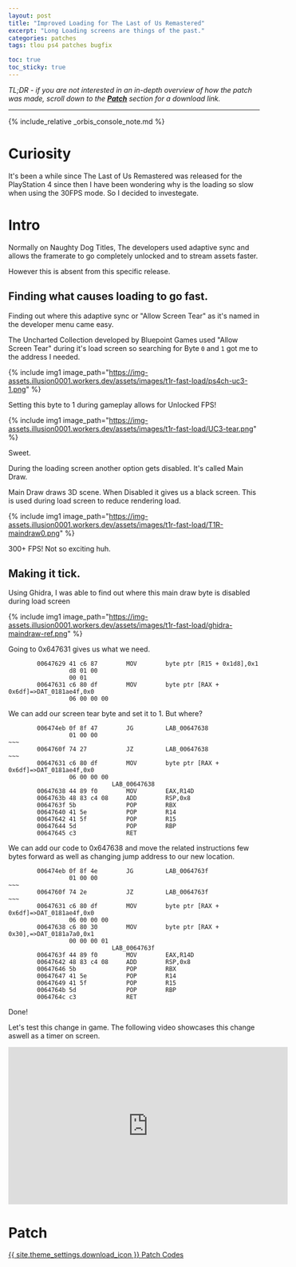 ```yaml
---
layout: post
title: "Improved Loading for The Last of Us Remastered"
excerpt: "Long Loading screens are things of the past."
categories: patches
tags: tlou ps4 patches bugfix

toc: true
toc_sticky: true
---
```


*TL;DR - if you are not interested in an in-depth overview of how the patch was made, scroll down to the [**Patch**](#patch) section for a download link.*

***

{% include_relative _orbis_console_note.md %}

# Curiosity

It's been a while since The Last of Us Remastered was released for the PlayStation 4 since then I have been wondering why is the loading so slow when using the 30FPS mode. So I decided to investegate.

# Intro

Normally on Naughty Dog Titles, The developers used adaptive sync and allows the framerate to go completely unlocked and to stream assets faster.

However this is absent from this specific release.

## Finding what causes loading to go fast.

Finding out where this adaptive sync or "Allow Screen Tear" as it's named in the developer menu came easy.

The Uncharted Collection developed by Bluepoint Games used "Allow Screen Tear" during it's load screen so searching for Byte `0` and `1` got me to the address I needed.

{% include img1 image_path="https://img-assets.illusion0001.workers.dev/assets/images/t1r-fast-load/ps4ch-uc3-1.png" %}

Setting this byte to 1 during gameplay allows for Unlocked FPS!

{% include img1 image_path="https://img-assets.illusion0001.workers.dev/assets/images/t1r-fast-load/UC3-tear.png" %}

Sweet.

During the loading screen another option gets disabled. It's called Main Draw.

Main Draw draws 3D scene. When Disabled it gives us a black screen. This is used during load screen to reduce rendering load.

{% include img1 image_path="https://img-assets.illusion0001.workers.dev/assets/images/t1r-fast-load/T1R-maindraw0.png" %}

300+ FPS! Not so exciting huh.

## Making it tick.

Using Ghidra, I was able to find out where this main draw byte is disabled during load screen

{% include img1 image_path="https://img-assets.illusion0001.workers.dev/assets/images/t1r-fast-load/ghidra-maindraw-ref.png" %}

Going to 0x647631 gives us what we need.

```
        00647629 41 c6 87        MOV        byte ptr [R15 + 0x1d8],0x1
                 d8 01 00 
                 00 01
        00647631 c6 80 df        MOV        byte ptr [RAX + 0x6df]=>DAT_0181ae4f,0x0
                 06 00 00 00
```

We can add our screen tear byte and set it to 1. But where?

```
        006474eb 0f 8f 47        JG         LAB_00647638
                 01 00 00
~~~
        0064760f 74 27           JZ         LAB_00647638
~~~
        00647631 c6 80 df        MOV        byte ptr [RAX + 0x6df]=>DAT_0181ae4f,0x0
                 06 00 00 00
                             LAB_00647638
        00647638 44 89 f0        MOV        EAX,R14D
        0064763b 48 83 c4 08     ADD        RSP,0x8
        0064763f 5b              POP        RBX
        00647640 41 5e           POP        R14
        00647642 41 5f           POP        R15
        00647644 5d              POP        RBP
        00647645 c3              RET
```

We can add our code to 0x647638 and move the related instructions few bytes forward as well as changing jump address to our new location.

```
        006474eb 0f 8f 4e        JG         LAB_0064763f
                 01 00 00
~~~
        0064760f 74 2e           JZ         LAB_0064763f
~~~
        00647631 c6 80 df        MOV        byte ptr [RAX + 0x6df]=>DAT_0181ae4f,0x0
                 06 00 00 00
        00647638 c6 80 30        MOV        byte ptr [RAX + 0x30],=>DAT_0181a7a0,0x1
                 00 00 00 01
                             LAB_0064763f
        0064763f 44 89 f0        MOV        EAX,R14D
        00647642 48 83 c4 08     ADD        RSP,0x8
        00647646 5b              POP        RBX
        00647647 41 5e           POP        R14
        00647649 41 5f           POP        R15
        0064764b 5d              POP        RBP
        0064764c c3              RET
```

Done!

Let's test this change in game. The following video showcases this change aswell as a timer on screen.

<div align="center" class="responsive-video-container">
<iframe width="560" height="315" src="https://www.youtube.com/embed/tZjIuAdALhE?start=9" frameborder="0" allow="accelerometer; autoplay; clipboard-write; encrypted-media; gyroscope; picture-in-picture" allowfullscreen></iframe>
</div>

# Patch

<a href="https://github.com/GoldHEN/GoldHEN_Patch_Repository/blob/3f8d6875f60c0969d674ed31c3dc1f4ad0619720/patches/xml/TheLastOfUs1-Orbis.xml#L10" class="button" role="button">{{ site.theme_settings.download_icon }} Patch Codes</a>

